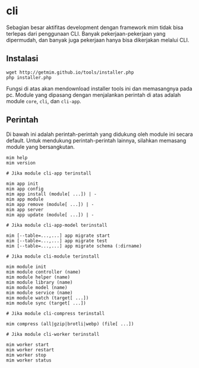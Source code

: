 cli
===

Sebagian besar aktifitas development dengan framework mim tidak bisa terlepas dari
penggunaan CLI. Banyak pekerjaan-pekerjaan yang dipermudah, dan banyak juga pekerjaan
hanya bisa dikerjakan melalui CLI.

## Instalasi

```
wget http://getmim.github.io/tools/installer.php
php installer.php
```

Fungsi di atas akan mendownload installer tools ini dan memasangnya pada pc. Module
yang dipasang dengan menjalankan perintah di atas adalah module `core`, `cli`, dan
`cli-app`.

## Perintah

Di bawah ini adalah perintah-perintah yang didukung oleh module ini secara default.
Untuk mendukung perintah-perintah lainnya, silahkan memasang module yang bersangkutan.

```
mim help
mim version

# Jika module cli-app terinstall

mim app init
mim app config
mim app install (module[ ...]) | -
mim app module
mim app remove (module[ ...]) | -
mim app server
mim app update (module[ ...]) | -

# Jika module cli-app-model terinstall

mim [--table=...,...] app migrate start
mim [--table=...,...] app migrate test
mim [--table=...,...] app migrate schema (:dirname)

# Jika module cli-module terinstall

mim module init
mim module controller (name)
mim module helper (name)
mim module library (name)
mim module model (name)
mim module service (name)
mim module watch (target[ ...])
mim module sync (target[ ...])

# Jika module cli-compress terinstall

mim compress (all|gzip|brotli|webp) (file[ ...])

# Jika module cli-worker terinstall

mim worker start
mim worker restart
mim worker stop
mim worker status
```